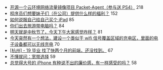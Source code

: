 - [开源一个云环境网络流量镜像项目 Packet-Agent（参与送 PS4）](https://www.v2ex.com/t/600422) 218
- [程序员们想要妹子们（在公司）提供什么样的福利？](https://www.v2ex.com/t/600469) 152
- [如何说服自己给自己买个 iPad](https://www.v2ex.com/t/600228) 85
- [你们出去旅游带电脑吗？](https://www.v2ex.com/t/600279) 84
- [明天就是中秋节了，今天下午大家感觉咋样？](https://www.v2ex.com/t/600371) 81
- [今天突然有一个想法，建设一个类似于 wifi 信号覆盖区域的充电区，里面的电子设备都可以无线充电](https://www.v2ex.com/t/600232) 70
- [[杭州] - 19 毕业 找了快两个月的前端，还没找到。](https://www.v2ex.com/t/600335) 67
- [不懂就问：宽带选择](https://www.v2ex.com/t/600331) 59
- [总觉得大号的 iPhone 有种说不出的廉价感，有一样感受的吗？](https://www.v2ex.com/t/600285) 58